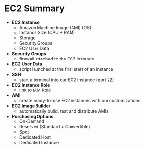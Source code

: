 # EC2 Summary

- **EC2 Instance**
    - Amazon Machine Image (AMI) (OS)
    - Instance Size (CPU + RAM)
    - Storage
    - Security Groups
    - EC2 User Data
- **Security Groups**
    - firewall attached to the EC2 instance
- **EC2 User Data**
    - script launched at the first start of an instance
- **SSH**
    - start a terminal into our EC2 Instance (port 22)
- **EC2 Instance Role**
    - link to IAM Role
- **AMI**
    - create ready-to-use EC2 instances with our customizations
- **EC2 Image Builder**
    - automatically build, test and distribute AMIs
- **Purchasing Options**
    - On-Demand
    - Reserved (Standard + Convertible)
    - Spot
    - Dedicated Host
    - Dedicated Instance

